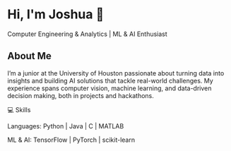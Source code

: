 # Hi, I'm Joshua 👋

Computer Engineering & Analytics | ML & AI Enthusiast

## About Me

I’m a junior at the University of Houston passionate about turning data into insights and building AI solutions that tackle real-world challenges. 
My experience spans computer vision, machine learning, and data-driven decision making, both in projects and hackathons.

💻 Skills

Languages: Python | Java | C | MATLAB

ML & AI: TensorFlow | PyTorch | scikit-learn


